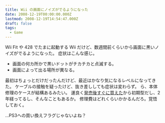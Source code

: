 ```yaml
---
title: Wii の画面にノイズがでるようになった
date: 2008-12-19T00:00:00.000Z
lastmod: 2008-12-19T14:54:47.000Z
draft: false
tags:
  - Game
---
```


Wii Fit や 428 でたまに起動する Wii だけど、数週間前くらいから画面に黒いノイズがでるようになった。 症状はこんな感じ。

- 画面の何カ所かで黒いドットがチカチカと点滅する。
- 画面によって出る場所が異なる。

最初はちょっとだけだったんだけど、最近はかなり気になるレベルになってきた。 ケーブルの接触を疑ったけど、抜き差ししても症状は変わらず。 ら、本体修理のケースが結構あるみたい。 運良く[発売後すぐに買えた](/posts/20061202/p01)から初期型だし、2年経ってるし、そんなこともあるか。 修理費はどれくらいかかるんだろ。覚悟しておく。

…PS3への買い換えフラグじゃないよね？
